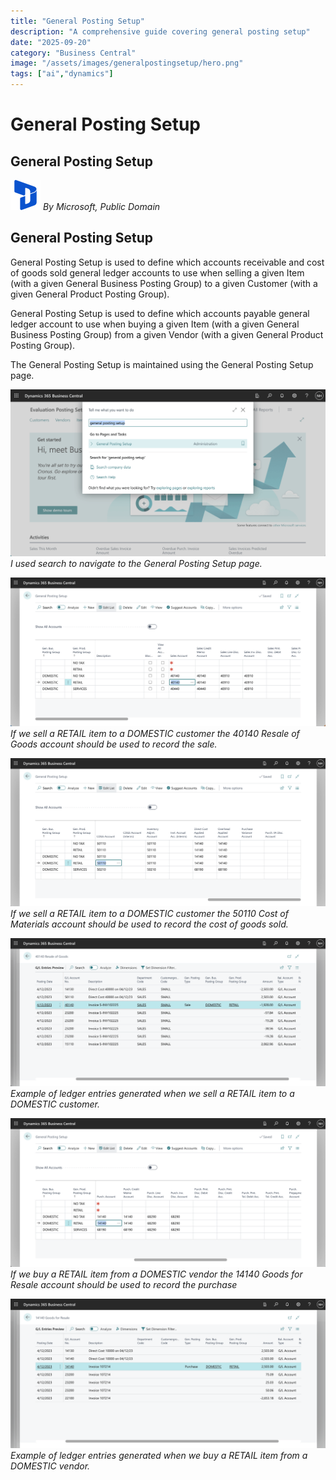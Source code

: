 ```yaml
---
title: "General Posting Setup"
description: "A comprehensive guide covering general posting setup"
date: "2025-09-20"
category: "Business Central"
image: "/assets/images/generalpostingsetup/hero.png"
tags: ["ai","dynamics"]
---
```


# General Posting Setup

## General Posting Setup

![](/assets/images/generalpostingsetup/dynamics365-color.svg)
*By Microsoft, Public Domain*


## General Posting Setup

General Posting Setup is used to define which accounts receivable and cost of goods sold general ledger accounts to use when selling a given Item (with a given General Business Posting Group) to a given Customer (with a given General Product Posting Group).

General Posting Setup is used to define which accounts payable general ledger account to use when buying a given Item (with a given General Business Posting Group) from a given Vendor (with a given General Product Posting Group).

The General Posting Setup is maintained using the General Posting Setup page.

![](/assets/images/generalpostingsetup/screenshot-2023-12-14-at-10.36.23-am-1836x974.png)
*I used search to navigate to the General Posting Setup page.*

![](/assets/images/generalpostingsetup/screenshot-2023-12-14-at-10.41.37-am-1836x867.png)
*If we sell a RETAIL item to a DOMESTIC customer the 40140 Resale of Goods account should be used to record the sale.*

![](/assets/images/generalpostingsetup/screenshot-2023-12-14-at-10.54.46-am-1836x864.png)
*If we sell a RETAIL item to a DOMESTIC customer the 50110 Cost of Materials account should be used to record the cost of goods sold.*

![](/assets/images/generalpostingsetup/screenshot-2023-12-14-at-11.09.47-am-1836x867.png)
*Example of ledger entries generated when we sell a RETAIL item to a DOMESTIC customer.*

![](/assets/images/generalpostingsetup/screenshot-2023-12-14-at-10.49.56-am-1836x868.png)
*If we buy a RETAIL item from a DOMESTIC vendor the 14140 Goods for Resale account should be used to record the purchase*

![](/assets/images/generalpostingsetup/screenshot-2023-12-14-at-11.58.29-am-1836x868.png)
*Example of ledger entries generated when we buy a RETAIL item from a DOMESTIC vendor.*